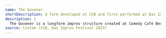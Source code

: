 ```yaml
---
name: The Govener
shortDescription: A form developed at CCB and first performed at Das Improv Festival 2023.
description: |
  The Govener is a longform improv structure created at Comedy Café Berlin (CCB) and debuted in the final show of Das Improv Festival 2023. The format features a central authority figure whose decisions shape the narrative, with players improvising around the consequences and politics of those choices.
source: Custom (CCB, Das Improv Festival 2023)
---
```


